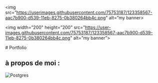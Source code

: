 <img src=”https://userimages.githubusercontent.com/75753187/123358567-aac7b900-d539-11eb-8275-0b380264bb4c.png" alt=”my banner>

<p align=”center”>

<img width=”200" height=”200" src=”https://user-images.githubusercontent.com/75753187/123358567-aac7b900-d539-11eb-8275-0b380264bb4c.png" alt=”my banner”>

</p>
# Portfolio

## à propos de moi : 
![Postgres](https://img.shields.io/badge/postgres-%23316192.svg?style=for-the-badge&logo=postgresql&logoColor=white)
